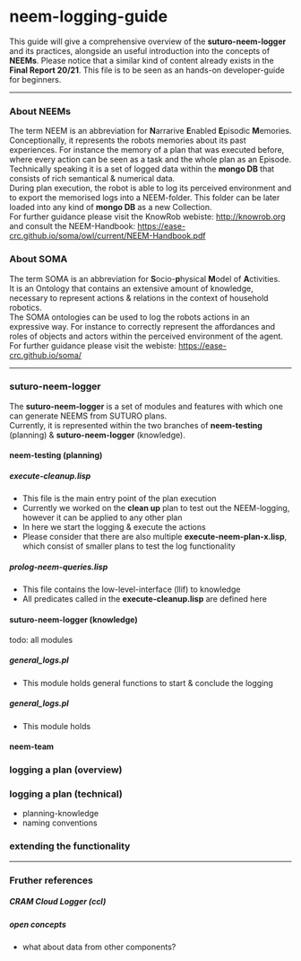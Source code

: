 # neem-logging-guide
This guide will give a comprehensive overview of the **suturo-neem-logger** and its practices, alongside an useful introduction into the concepts of **NEEMs**.
Please notice that a similar kind of content already exists in the **Final Report 20/21**. This file is to be seen as an hands-on developer-guide for beginners.  

-----------------

### About NEEMs
The term NEEM is an abbreviation for **N**arrarive **E**nabled **E**pisodic **M**emories. 
<br>
Conceptionally, it represents the robots memories about its past experiences. 
For instance the memory of a plan that was executed before, where every action can be seen as a task and the whole plan as an Episode.
<br>
Technically speaking it is a set of logged data within the **mongo DB** that consists of rich semantical & numerical data.
<br>
During plan execution, the robot is able to log its perceived environment and to export the memorised logs into a NEEM-folder. This folder can be later loaded into any kind of **mongo DB** as a new Collection.
<br>
For further guidance please visit the KnowRob webiste: http://knowrob.org and consult the NEEM-Handbook:  https://ease-crc.github.io/soma/owl/current/NEEM-Handbook.pdf

### About SOMA

The term SOMA is an abbreviation for  **S**ocio-**p**hysical **M**odel of **A**ctivities. 
<br>
It is an Ontology that contains an extensive amount of knowledge, necessary to represent actions & relations in the context of household robotics.
<br>
The SOMA ontologies can be used to log the robots actions in an expressive way. For instance to correctly represent the affordances and roles of objects and actors within the perceived environment of the agent.
<br>
For further guidance please visit the webiste:
https://ease-crc.github.io/soma/

-----------------

### suturo-neem-logger

The **suturo-neem-logger** is a set of modules and features with which one can generate NEEMS from SUTURO plans.
<br>
Currently, it is represented within the two branches of **neem-testing** (planning) & **suturo-neem-logger** (knowledge). 

#### neem-testing (planning)
##### execute-cleanup.lisp
- This file is the main entry point of the plan execution
- Currently we worked on the **clean up** plan to test out the NEEM-logging, however it can be applied to any other plan
- In here we start the logging & execute the actions 
- Please consider that there are also multiple **execute-neem-plan-x.lisp**, which consist of smaller plans to test the log functionality

##### prolog-neem-queries.lisp
- This file contains the low-level-interface (llif) to knowledge
- All predicates called in the **execute-cleanup.lisp** are defined here

#### suturo-neem-logger (knowledge)

todo: all modules 
##### general_logs.pl
- This module holds general functions to start & conclude the logging

##### general_logs.pl
- This module holds

#### neem-team

### logging a plan (overview)

### logging a plan (technical)

- planning-knowledge
- naming conventions

### extending the functionality
-----------------



### Fruther references
##### CRAM Cloud Logger (ccl)
##### open concepts
- what about data from other components?

<!-- ![logging format](images/logging_format.png)-->
<!--! [soma](images/SOMA.png)-->